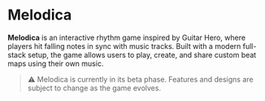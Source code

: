 # Melodica

**Melodica** is an interactive rhythm game inspired by Guitar Hero, where players hit falling notes in sync with music tracks. Built with a modern full-stack setup, the game allows users to play, create, and share custom beat maps using their own music.

> ⚠️ Melodica is currently in its beta phase. Features and designs are subject to change as the game evolves.
